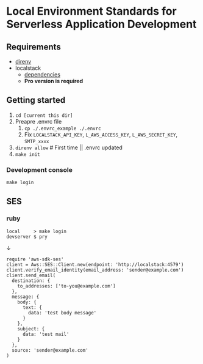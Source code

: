 # Local Environment Standards for Serverless Application Development
## Requirements
* [direnv](https://github.com/direnv/direnv)
* localstack
    * [dependencies](https://github.com/localstack/localstack#requirements)
    * **Pro version is required**

## Getting started
1. `cd [current this dir]`
1. Preapre .envrc file
    1. `cp ./.envrc_example ./.envrc`
    1. Fix `LOCALSTACK_API_KEY`, `L_AWS_ACCESS_KEY`, `L_AWS_SECRET_KEY`, `SMTP_xxxx`
1. `direnv allow` # First time || .envrc updated
1. `make init`
### Development console
`make login`

## SES
### ruby
```
local     > make login
devserver $ pry
```
↓
```erbruby
require 'aws-sdk-ses'
client = Aws::SES::Client.new(endpoint: 'http://localstack:4579')
client.verify_email_identity(email_address: 'sender@example.com')
client.send_email(
  destination: {
    to_addresses: ['to-you@example.com']
  },
  message: {
    body: {
      text: {
        data: 'test body message'
      }
    },
    subject: {
      data: 'test mail'
    }
  },
  source: 'sender@example.com'
)
```
